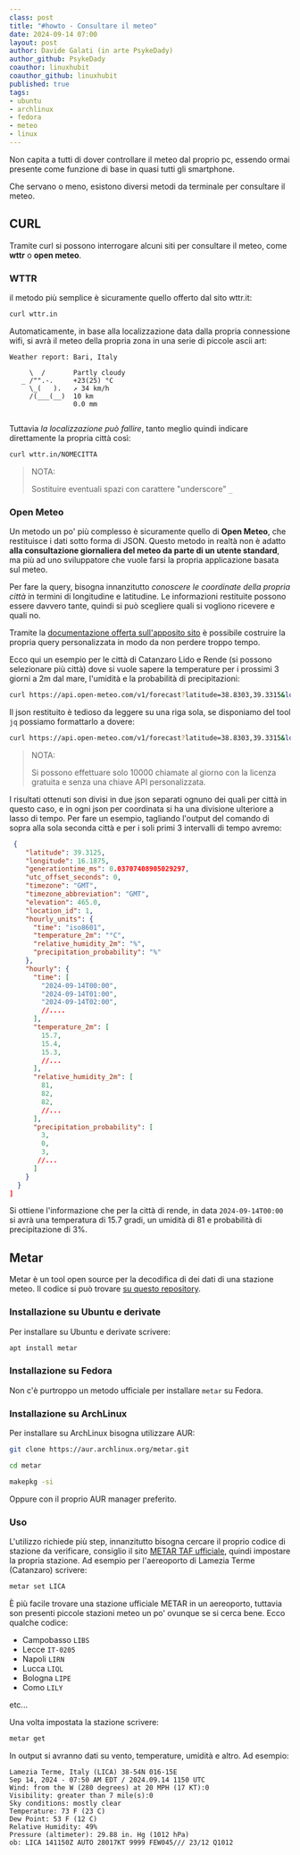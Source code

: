 ```yaml
---
class: post
title: "#howto - Consultare il meteo"
date: 2024-09-14 07:00
layout: post
author: Davide Galati (in arte PsykeDady)
author_github: PsykeDady
coauthor: linuxhubit
coauthor_github: linuxhubit
published: true
tags:
- ubuntu
- archlinux
- fedora
- meteo
- linux
---
```


Non capita a tutti di dover controllare il meteo dal proprio pc, essendo ormai presente come funzione di base in quasi tutti gli smartphone.

Che servano o meno, esistono diversi metodi da terminale per consultare il meteo.

## CURL

Tramite curl si possono interrogare alcuni siti per consultare il meteo, come **wttr** o **open meteo**.

### WTTR

il metodo più semplice è sicuramente quello offerto dal sito wttr.it:

```bash
curl wttr.in
```

Automaticamente, in base alla localizzazione data dalla propria connessione wifi, si avrà il meteo della propria zona in una serie di piccole ascii art:

```plain
Weather report: Bari, Italy

     \  /       Partly cloudy
   _ /"".-.     +23(25) °C     
     \_(   ).   ↗ 34 km/h      
     /(___(__)  10 km          
                0.0 mm         
                                      
```

Tuttavia *la localizzazione può fallire*, tanto meglio quindi indicare direttamente la propria città così:

```bash
curl wttr.in/NOMECITTA
```

> NOTA:
>
> Sostituire eventuali spazi con carattere "underscore" `_`

### Open Meteo

Un metodo un po' più complesso è sicuramente quello di **Open Meteo**, che restituisce i dati sotto forma di JSON. Questo metodo in realtà non è adatto **alla consultazione giornaliera del meteo da parte di un utente standard**, ma più ad uno sviluppatore che vuole farsi la propria applicazione basata sul meteo.

Per fare la query, bisogna innanzitutto *conoscere le coordinate della propria città* in termini di longitudine e latitudine. Le informazioni restituite possono essere davvero tante, quindi si può scegliere quali si vogliono ricevere e quali no.

Tramite la [documentazione offerta sull'apposito sito](https://open-meteo.com/en/docs) è possibile costruire la propria query personalizzata in modo da non perdere troppo tempo.

Ecco qui un esempio per le città di Catanzaro Lido e Rende (si possono selezionare più città) dove si vuole sapere la temperature per i prossimi 3 giorni a 2m dal mare, l'umidità e la probabilità di precipitazioni: 

```bash
curl https://api.open-meteo.com/v1/forecast?latitude=38.8303,39.3315&longitude=16.6278,16.1804&hourly=temperature_2m,relative_humidity_2m,precipitation_probability&forecast_days=3
```

Il json restituito è tedioso da leggere su una riga sola, se disponiamo del tool `jq` possiamo formattarlo a dovere: 

```bash
curl https://api.open-meteo.com/v1/forecast?latitude=38.8303,39.3315&longitude=16.6278,16.1804&hourly=temperature_2m,relative_humidity_2m,precipitation_probability&forecast_days=3 | json
```

> NOTA:
>
> Si possono effettuare solo 10000 chiamate al giorno con la licenza gratuita e senza una chiave API personalizzata.

I risultati ottenuti son divisi in due json separati ognuno dei quali per città in questo caso, e in ogni json per coordinata si ha una divisione ulteriore a lasso di tempo. Per fare un esempio, tagliando l'output del comando di sopra alla sola seconda città e per i soli primi 3 intervalli di tempo avremo:

```json
 {
    "latitude": 39.3125,
    "longitude": 16.1875,
    "generationtime_ms": 0.03707408905029297,
    "utc_offset_seconds": 0,
    "timezone": "GMT",
    "timezone_abbreviation": "GMT",
    "elevation": 465.0,
    "location_id": 1,
    "hourly_units": {
      "time": "iso8601",
      "temperature_2m": "°C",
      "relative_humidity_2m": "%",
      "precipitation_probability": "%"
    },
    "hourly": {
      "time": [
        "2024-09-14T00:00",
        "2024-09-14T01:00",
        "2024-09-14T02:00",
        //....
      ],
      "temperature_2m": [
        15.7,
        15.4,
        15.3,
        //...
      ],
      "relative_humidity_2m": [
        81,
        82,
        82,
        //...
      ],
      "precipitation_probability": [
        3,
        0,
        3,
       //...
      ]
    }
  }
]
```

Si ottiene l'informazione che per la città di rende, in data `2024-09-14T00:00` si avrà una temperatura di 15.7 gradi, un umidità di 81 e probabilità di precipitazione di 3%.

## Metar

Metar è un tool open source per la decodifica di dei dati di una stazione meteo. Il codice si può trovare [su questo repository](https://github.com/keesL/metar).

### Installazione su Ubuntu e derivate

Per installare su Ubuntu e derivate scrivere:

```bash
apt install metar
```
  
### Installazione su Fedora

Non c'è purtroppo un metodo ufficiale per installare `metar` su Fedora.
  
### Installazione su ArchLinux

Per installare su ArchLinux bisogna utilizzare AUR:

```bash
git clone https://aur.archlinux.org/metar.git

cd metar

makepkg -si
```

Oppure con il proprio AUR manager preferito.

### Uso

L'utilizzo richiede più step, innanzitutto bisogna cercare il proprio codice di stazione da verificare, consiglio il sito [METAR TAF ufficiale](https://metar-taf.com/it/), quindi impostare la propria stazione. Ad esempio per l'aereoporto di Lamezia Terme (Catanzaro) scrivere:

```bash
metar set LICA
```

È più facile trovare una stazione ufficiale METAR in un aereoporto, tuttavia son presenti piccole stazioni meteo un po' ovunque se si cerca bene. Ecco qualche codice: 

- Campobasso `LIBS`
- Lecce `IT-0205`
- Napoli `LIRN`
- Lucca `LIQL`
- Bologna `LIPE`
- Como `LILY`

etc...

Una volta impostata la stazione scrivere:

```bash
metar get
```

In output si avranno dati su vento, temperature, umidità e altro. Ad esempio:

```plain
Lamezia Terme, Italy (LICA) 38-54N 016-15E
Sep 14, 2024 - 07:50 AM EDT / 2024.09.14 1150 UTC
Wind: from the W (280 degrees) at 20 MPH (17 KT):0
Visibility: greater than 7 mile(s):0
Sky conditions: mostly clear
Temperature: 73 F (23 C)
Dew Point: 53 F (12 C)
Relative Humidity: 49%
Pressure (altimeter): 29.88 in. Hg (1012 hPa)
ob: LICA 141150Z AUTO 28017KT 9999 FEW045/// 23/12 Q1012
```
